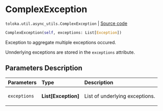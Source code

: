# ComplexException
`toloka.util.async_utils.ComplexException` | [Source code](https://github.com/Toloka/toloka-kit/blob/v1.1.4/src/util/async_utils.py#L36)

```python
ComplexException(self, exceptions: List[Exception])
```

Exception to aggregate multiple exceptions occured.


Unnderlying exceptions are stored in the `exceptions` attribute.

## Parameters Description

| Parameters | Type | Description |
| :----------| :----| :-----------|
`exceptions`|**List\[Exception\]**|<p>List of underlying exceptions.</p>
